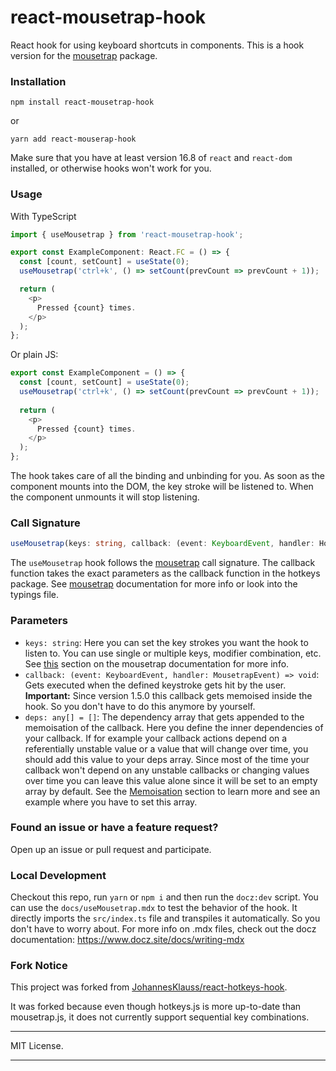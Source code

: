 # react-mousetrap-hook
React hook for using keyboard shortcuts in components.
This is a hook version for the [mousetrap] package.

<!--
### Documentation and live example

https://johannesklauss.github.io/react-hotkeys-hook/

-->
### Installation

```shell
npm install react-mousetrap-hook
```

or

```shell
yarn add react-mouserap-hook
```

Make sure that you have at least version 16.8 of `react` and `react-dom` installed, or otherwise hooks won't work for you.

### Usage
With TypeScript
```typescript jsx
import { useMousetrap } from 'react-mousetrap-hook';

export const ExampleComponent: React.FC = () => {
  const [count, setCount] = useState(0);
  useMousetrap('ctrl+k', () => setCount(prevCount => prevCount + 1));

  return (
    <p>
      Pressed {count} times.
    </p>
  );
};
```

Or plain JS:
```js
export const ExampleComponent = () => {
  const [count, setCount] = useState(0);
  useMousetrap('ctrl+k', () => setCount(prevCount => prevCount + 1));
    
  return (
    <p>
      Pressed {count} times.
    </p>
  );
};
```

The hook takes care of all the binding and unbinding for you.
As soon as the component mounts into the DOM, the key stroke will be
listened to. When the component unmounts it will stop listening.

### Call Signature

```typescript
useMousetrap(keys: string, callback: (event: KeyboardEvent, handler: HotkeysEvent) => void, deps: any[] = [])
```

The `useMousetrap` hook follows the [mousetrap] call signature.
The callback function takes the exact parameters as the callback function in the hotkeys package.
See [mousetrap] documentation for more info or look into the typings file.

### Parameters
- `keys: string`: Here you can set the key strokes you want the hook to listen to. You can use single or multiple keys,
modifier combination, etc. See [this](https://craig.is/killing/mice)
section on the mousetrap documentation for more info.
- `callback: (event: KeyboardEvent, handler: MousetrapEvent) => void`: Gets executed when the defined keystroke
gets hit by the user. **Important:** Since version 1.5.0 this callback gets memoised inside the hook. So you don't have
to do this anymore by yourself.
- `deps: any[] = []`: The dependency array that gets appended to the memoisation of the callback. Here you define the inner
dependencies of your callback. If for example your callback actions depend on a referentially unstable value or a value
that will change over time, you should add this value to your deps array. Since most of the time your callback won't
depend on any unstable callbacks or changing values over time you can leave this value alone since it will be set to an
empty array by default. See the [Memoisation](#memoisation) section to
learn more and see an example where you have to set this array.

### Found an issue or have a feature request?

Open up an issue or pull request and participate.

### Local Development

Checkout this repo, run `yarn` or `npm i` and then run the `docz:dev` script.
You can use the `docs/useMousetrap.mdx` to test the behavior of the hook. It directly imports the
`src/index.ts` file and transpiles it automatically. So you don't have to worry about. For more info
on .mdx files, check out the docz documentation: https://www.docz.site/docs/writing-mdx

### Fork Notice

This project was forked from [JohannesKlauss/react-hotkeys-hook](https://github.com/JohannesKlauss/react-hotkeys-hook).

It was forked because even though hotkeys.js is more up-to-date than mousetrap.js, it does not currently support sequential key combinations.

---

MIT License.

---

[mousetrap]: https://github.com/ccampbell/mousetrap
